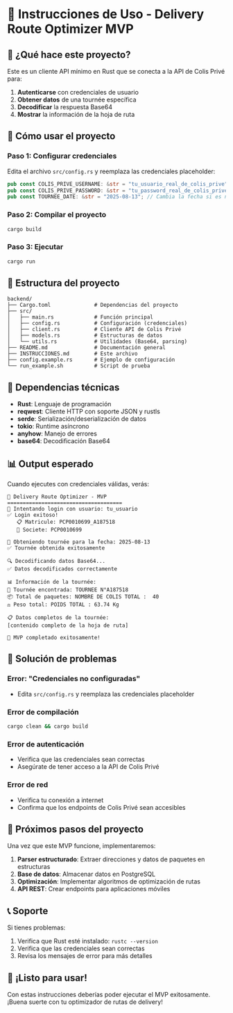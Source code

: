 # 🚚 Instrucciones de Uso - Delivery Route Optimizer MVP

## 🎯 ¿Qué hace este proyecto?

Este es un cliente API mínimo en Rust que se conecta a la API de Colis Privé para:
1. **Autenticarse** con credenciales de usuario
2. **Obtener datos** de una tournée específica
3. **Decodificar** la respuesta Base64
4. **Mostrar** la información de la hoja de ruta

## 🚀 Cómo usar el proyecto

### Paso 1: Configurar credenciales

Edita el archivo `src/config.rs` y reemplaza las credenciales placeholder:

```rust
pub const COLIS_PRIVE_USERNAME: &str = "tu_usuario_real_de_colis_prive";
pub const COLIS_PRIVE_PASSWORD: &str = "tu_password_real_de_colis_prive";
pub const TOURNEE_DATE: &str = "2025-08-13"; // Cambia la fecha si es necesario
```

### Paso 2: Compilar el proyecto

```bash
cargo build
```

### Paso 3: Ejecutar

```bash
cargo run
```

## 📁 Estructura del proyecto

```
backend/
├── Cargo.toml              # Dependencias del proyecto
├── src/
│   ├── main.rs             # Función principal
│   ├── config.rs           # Configuración (credenciales)
│   ├── client.rs           # Cliente API de Colis Privé
│   ├── models.rs           # Estructuras de datos
│   └── utils.rs            # Utilidades (Base64, parsing)
├── README.md               # Documentación general
├── INSTRUCCIONES.md        # Este archivo
├── config.example.rs       # Ejemplo de configuración
└── run_example.sh          # Script de prueba
```

## 🔧 Dependencias técnicas

- **Rust**: Lenguaje de programación
- **reqwest**: Cliente HTTP con soporte JSON y rustls
- **serde**: Serialización/deserialización de datos
- **tokio**: Runtime asíncrono
- **anyhow**: Manejo de errores
- **base64**: Decodificación Base64

## 📊 Output esperado

Cuando ejecutes con credenciales válidas, verás:

```
🚚 Delivery Route Optimizer - MVP
=====================================
🔐 Intentando login con usuario: tu_usuario
✅ Login exitoso!
   📋 Matricule: PCP0010699_A187518
   🏢 Societe: PCP0010699

📅 Obteniendo tournée para la fecha: 2025-08-13
✅ Tournée obtenida exitosamente

🔍 Decodificando datos Base64...
✅ Datos decodificados correctamente

📊 Información de la tournée:
🎯 Tournée encontrada: TOURNEE N°A187518
📦 Total de paquetes: NOMBRE DE COLIS TOTAL :  40
⚖️ Peso total: POIDS TOTAL : 63.74 Kg

📋 Datos completos de la tournée:
[contenido completo de la hoja de ruta]

🎉 MVP completado exitosamente!
```

## 🚨 Solución de problemas

### Error: "Credenciales no configuradas"
- Edita `src/config.rs` y reemplaza las credenciales placeholder

### Error de compilación
```bash
cargo clean && cargo build
```

### Error de autenticación
- Verifica que las credenciales sean correctas
- Asegúrate de tener acceso a la API de Colis Privé

### Error de red
- Verifica tu conexión a internet
- Confirma que los endpoints de Colis Privé sean accesibles

## 🔮 Próximos pasos del proyecto

Una vez que este MVP funcione, implementaremos:

1. **Parser estructurado**: Extraer direcciones y datos de paquetes en estructuras
2. **Base de datos**: Almacenar datos en PostgreSQL
3. **Optimización**: Implementar algoritmos de optimización de rutas
4. **API REST**: Crear endpoints para aplicaciones móviles

## 📞 Soporte

Si tienes problemas:
1. Verifica que Rust esté instalado: `rustc --version`
2. Verifica que las credenciales sean correctas
3. Revisa los mensajes de error para más detalles

## 🎉 ¡Listo para usar!

Con estas instrucciones deberías poder ejecutar el MVP exitosamente. ¡Buena suerte con tu optimizador de rutas de delivery!

